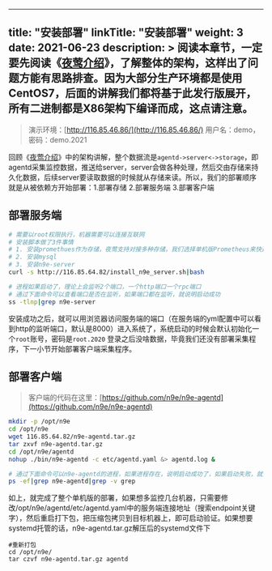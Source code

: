 
---
title: "安装部署"
linkTitle: "安装部署"
weight: 3
date: 2021-06-23
description: >
  阅读本章节，一定要先阅读《[夜莺介绍](/docs/intro/)》，了解整体的架构，这样出了问题方能有思路排查。因为大部分生产环境都是使用CentOS7，后面的讲解我们都将基于此发行版展开，所有二进制都是X86架构下编译而成，这点请注意。
---

> 演示环境：[http://116.85.46.86/](http://116.85.46.86/) 用户名：demo，密码：demo.2021

回顾《[夜莺介绍](/docs/intro/)》中的架构讲解，整个数据流是`agentd->server<->storage`，即agentd采集监控数据，推送给server，server会做各种处理，然后交由存储来持久化数据，后续server要读取数据的时候就从存储来读。所以，我们的部署顺序就是从被依赖方开始部署：1.部署存储 2.部署服务端 3.部署客户端

## 部署服务端

```bash
# 需要以root权限执行，机器需要可以连接互联网
# 安装脚本做了3件事情
# 1. 安装promethues作为存储，夜莺支持对接多种存储，我们选择单机版Prometheus来快速开始
# 2. 安装mysql
# 3. 安装n9e-server
curl -s http://116.85.64.82/install_n9e_server.sh|bash

# 进程如果启动了，理论上会监听2个端口，一个http端口一个rpc端口
# 通过下面命令可以查看端口是否在监听，如果端口都在监听，就说明启动成功
ss -tlnp|grep n9e-server
```

安装成功之后，就可以用浏览器访问服务端的端口（在服务端的yml配置中可以看到http的监听端口，默认是8000）进入系统了，系统启动的时候会默认初始化一个`root`账号，密码是`root.2020` 登录之后没啥数据，毕竟我们还没有部署采集程序，下一小节开始部署客户端采集程序。

## 部署客户端

> 客户端的代码在这里：[https://github.com/n9e/n9e-agentd](https://github.com/n9e/n9e-agentd)

```bash
mkdir -p /opt/n9e
cd /opt/n9e
wget 116.85.64.82/n9e-agentd.tar.gz
tar zxvf n9e-agentd.tar.gz
cd /opt/n9e/agentd
nohup ./bin/n9e-agentd -c etc/agentd.yaml &> agentd.log &

# 通过下面命令可以n9e-agentd的进程，如果进程存在，说明启动成功了，如果启动失败，就查看日志，日志在agentd.log下
ps -ef|grep n9e-agentd|grep -v grep
```

如上，就完成了整个单机版的部署，如果想多监控几台机器，只需要修改/opt/n9e/agentd/etc/agentd.yaml中的服务端连接地址（搜索endpoint关键字），然后重启打下包，把压缩包拷贝到目标机器上，即可启动验证。如果想要systemd托管的话，n9e-agentd.tar.gz解压后的systemd文件下

```
#重新打包
cd /opt/n9e/
tar czvf n9e-agentd.tar.gz agentd
```